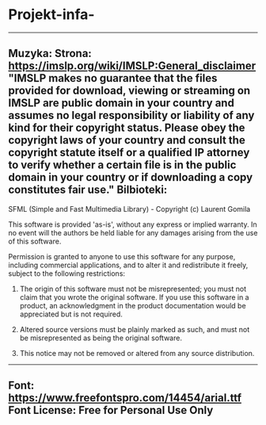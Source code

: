 # Projekt-infa-
-------------------------------------------------------------------------------
Muzyka:
Strona: https://imslp.org/wiki/IMSLP:General_disclaimer
"IMSLP makes no guarantee that the files provided for download, viewing or streaming on IMSLP are public domain in your country and assumes no legal responsibility or liability of any kind for their copyright status. Please obey the copyright laws of your country and consult the copyright statute itself or a qualified IP attorney to verify whether a certain file is in the public domain in your country or if downloading a copy constitutes fair use."
Bilbioteki:
------------------------------------------------------------------------------
SFML (Simple and Fast Multimedia Library) - Copyright (c) Laurent Gomila

This software is provided 'as-is', without any express or implied warranty.
In no event will the authors be held liable for any damages arising from
the use of this software.

Permission is granted to anyone to use this software for any purpose,
including commercial applications, and to alter it and redistribute it
freely, subject to the following restrictions:

1. The origin of this software must not be misrepresented; you must not claim
   that you wrote the original software. If you use this software in a product,
   an acknowledgment in the product documentation would be appreciated but is
   not required.

2. Altered source versions must be plainly marked as such, and must not be
   misrepresented as being the original software.

3. This notice may not be removed or altered from any source distribution.
--------------------------------------------------------------------------------
Font: 
https://www.freefontspro.com/14454/arial.ttf
Font License: Free for Personal Use Only
----------------------------------------------------------------------------------
